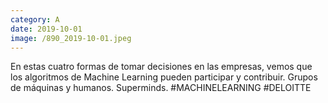 ```yaml
--- 
category: A 
date: 2019-10-01 
image: /890_2019-10-01.jpeg 
--- 
```


En estas cuatro formas de tomar decisiones en las empresas, vemos que los algoritmos de Machine Learning pueden participar y contribuir. Grupos de máquinas y humanos. Superminds. #MACHINELEARNING #DELOITTE